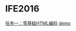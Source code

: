 # IFE2016

[任务一：零基础HTML编码](http://ife.baidu.com/2016/task/detail?taskId=1)        [demo](https://wanglei-0707.github.io/IFE2016/1_01/index.html)
